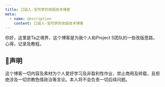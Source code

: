 ```yaml
---
title: 口袋人-宝可梦的改版技术博客
meta:
  - name: description
    content: 口袋人-宝可梦的改版技术博客
---
```


你好，这里是Ta之境界，这个博客是为我个人和Project S团队的一些改版思路，心得，记录及教程。

## 📖声明
这个博客一切内容及素材为个人爱好学习及非盈利性作业，禁止商用及转载，且拒绝涉及一切宗教色情政治等言论。本人将不会负责一切后续问题。

